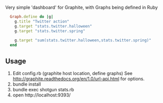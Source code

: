 Very simple 'dashboard' for Graphite, with Graphs being defined in Ruby

```ruby
  Graph.define do |g|
    g.title "Twitter action"
    g.target "stats.twitter.halloween"
    g.target "stats.twitter.spring"
    
    g.target "sum(stats.twitter.halloween,stats.twitter.spring)"
  end
```

## Usage
1. Edit config.rb (graphite host location, define graphs)
   See http://graphite.readthedocs.org/en/1.0/url-api.html for options.
2. bundle install
3. bundle exec shotgun stats.rb
4. open http://localhost:9393/
